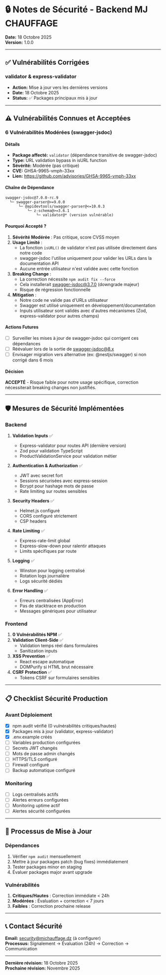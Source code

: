# 🔒 Notes de Sécurité - Backend MJ CHAUFFAGE

**Date:** 18 Octobre 2025  
**Version:** 1.0.0

---

## ✅ Vulnérabilités Corrigées

### validator & express-validator
- **Action:** Mise à jour vers les dernières versions
- **Date:** 18 Octobre 2025
- **Status:** ✅ Packages principaux mis à jour

---

## ⚠️ Vulnérabilités Connues et Acceptées

### 6 Vulnérabilités Modérées (swagger-jsdoc)

#### Détails
- **Package affecté:** `validator` (dépendance transitive de swagger-jsdoc)
- **Type:** URL validation bypass in isURL function
- **Sévérité:** Modérée (pas critique)
- **CVE:** GHSA-9965-vmph-33xx
- **Lien:** https://github.com/advisories/GHSA-9965-vmph-33xx

#### Chaîne de Dépendance
```
swagger-jsdoc@7.0.0-rc.9
  └─ swagger-parser@>=9.0.0
      └─ @apidevtools/swagger-parser@<=10.0.3
          └─ z-schema@>=3.6.1
              └─ validator@* (version vulnérable)
```

#### Pourquoi Accepté ?

1. **Sévérité Modérée** : Pas critique, score CVSS moyen
2. **Usage Limité** : 
   - La fonction `isURL()` de validator n'est pas utilisée directement dans notre code
   - swagger-jsdoc l'utilise uniquement pour valider les URLs dans la documentation API
   - Aucune entrée utilisateur n'est validée avec cette fonction
3. **Breaking Change** : 
   - La correction nécessite `npm audit fix --force`
   - Cela installerait swagger-jsdoc@3.7.0 (downgrade majeur)
   - Risque de régression fonctionnelle
4. **Mitigation** :
   - Notre code ne valide pas d'URLs utilisateur
   - Swagger est utilisé uniquement en développement/documentation
   - Inputs utilisateur sont validés avec d'autres mécanismes (Zod, express-validator pour autres champs)

#### Actions Futures

- [ ] Surveiller les mises à jour de swagger-jsdoc qui corrigent ces dépendances
- [ ] Réévaluer lors de la sortie de swagger-jsdoc@8.x
- [ ] Envisager migration vers alternative (ex: @nestjs/swagger) si non corrigé dans 6 mois

#### Décision

**ACCEPTÉ** - Risque faible pour notre usage spécifique, correction nécessiterait breaking changes non justifiés.

---

## 🛡️ Mesures de Sécurité Implémentées

### Backend

1. **Validation Inputs** ✅
   - Express-validator pour routes API (dernière version)
   - Zod pour validation TypeScript
   - ProductValidationService pour validation métier

2. **Authentication & Authorization** ✅
   - JWT avec secret fort
   - Sessions sécurisées avec express-session
   - Bcrypt pour hashage mots de passe
   - Rate limiting sur routes sensibles

3. **Security Headers** ✅
   - Helmet.js configuré
   - CORS configuré strictement
   - CSP headers

4. **Rate Limiting** ✅
   - Express-rate-limit global
   - Express-slow-down pour ralentir attaques
   - Limits spécifiques par route

5. **Logging** ✅
   - Winston pour logging centralisé
   - Rotation logs journalière
   - Logs sécurité dédiés

6. **Error Handling** ✅
   - Erreurs centralisées (AppError)
   - Pas de stacktrace en production
   - Messages génériques pour utilisateur

### Frontend

1. **0 Vulnérabilités NPM** ✅
2. **Validation Client-Side** ✅
   - Validation temps réel dans formulaires
   - Sanitization inputs
3. **XSS Prevention** ✅
   - React escape automatique
   - DOMPurify si HTML brut nécessaire
4. **CSRF Protection** ✅
   - Tokens CSRF sur formulaires sensibles

---

## 📋 Checklist Sécurité Production

### Avant Déploiement
- [x] npm audit vérifié (0 vulnérabilités critiques/hautes)
- [x] Packages mis à jour (validator, express-validator)
- [x] .env.example créés
- [ ] Variables production configurées
- [ ] Secrets JWT changés
- [ ] Mots de passe admin changés
- [ ] HTTPS/TLS configuré
- [ ] Firewall configuré
- [ ] Backup automatique configuré

### Monitoring
- [ ] Logs centralisés actifs
- [ ] Alertes erreurs configurées
- [ ] Monitoring uptime actif
- [ ] Alertes sécurité configurées

---

## 🔄 Processus de Mise à Jour

### Dépendances
1. Vérifier `npm audit` mensuellement
2. Mettre à jour packages patch (bug fixes) immédiatement
3. Tester packages minor en staging
4. Évaluer packages major avant upgrade

### Vulnérabilités
1. **Critiques/Hautes** : Correction immédiate < 24h
2. **Modérées** : Évaluation + correction < 7 jours
3. **Faibles** : Correction prochaine release

---

## 📞 Contact Sécurité

**Email:** security@mjchauffage.dz (à configurer)  
**Processus:** Signalement → Évaluation (24h) → Correction → Communication

---

**Dernière révision:** 18 Octobre 2025  
**Prochaine révision:** Novembre 2025

